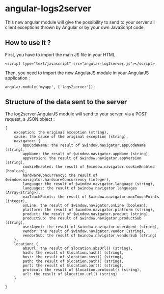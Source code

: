 # angular-logs2server

This new angular module will give the possibility to send to your server all client exceptions thrown by Angular or by your own JavaScript code. 

## How to use it ?

First, you have to import the main JS file in your HTML

```
<script type="text/javascript" src="angular-log2server.js"></script>
```

Then, you need to import the new AngularJS module in your AngularJS application :

```
angular.module('myapp', ['logs2server']);
```

## Structure of the data sent to the server

The log2server AngularJS module will send to your server, via a POST request, a JSON object : 

```
{
	exception: the original exception (string),
	cause: the cause of the original exception (string),
	navigator: {
		appCodeName: the result of $window.navigator.appCodeName (string),
		appName: the result of $window.navigator.appName (string),
		appVersion: the result of $window.navigator.appVersion (string),
		cookieEnabled: the result of $window.navigator.cookieEnabled (boolean),
		hardwareConcurrency: the result of $window.navigator.hardwareConcurrency (integer),
		language: the result of $window.navigator.language (string),
		languages: the result of $window.navigator.languages (Array<string>),
		maxTouchPoints: the result of $window.navigator.maxTouchPoints (integer),
		onLine: the result of $window.navigator.onLine (boolean),
		platform: the result of $window.navigator.platform (string),
		product: the result of $window.navigator.product (string),
		productSub: the result of $window.navigator.productSub (string),
		userAgent: the result of $window.navigator.userAgent (string),
		vendor: the result of $window.navigator.vendor (string),
		vendorSub: the result of $window.navigator.vendorSub (string)
	},
	location: {
		absUrl: the result of $location.absUrl() (string),
		hash: the result of $location.hash() (string),
		host: the result of $location.host() (string),
		path: the result of $location.path() (string),
		port: the result of $location.port() (string),
		protocol: the result of $location.protocol() (string),
		url: the result of $location.url() (string)
	}

}
```